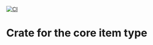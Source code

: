 [![CI](https://github.com/blitzfilter/item-core/actions/workflows/ci.yml/badge.svg)](https://github.com/blitzfilter/item-core/actions/workflows/ci.yml)

# Crate for the core item type
